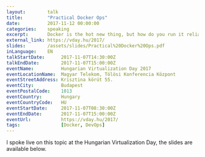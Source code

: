 ```yaml
---
layout:        talk
title:         "Practical Docker Ops"
date:          2017-11-12 00:00:00
categories:    speaking
excerpt:       Docker is the hot new thing, but how do you run it reliably in production? There's a lot more to it than simply starting containers, it's a complete shift in running software. 
external_link: https://vday.hu/2017/
slides:        /assets/slides/Practical%20Docker%20Ops.pdf
inLanguage:    EN
talkStartDate:      2017-11-07T14:30:00Z 
talkEndDate:        2017-11-07T15:00:00Z
eventName:          Hungarian Virtualization Day 2017
eventLocationName:  Magyar Telekom, Tölösi Konferencia Központ
eventStreetAddress: Krisztina körút 55.
eventCity:          Budapest
eventPostalCode:    1013
eventCountry:       Hungary
eventCountryCode:   HU
eventStartDate:     2017-11-07T08:30:00Z
eventEndDate:       2017-11-07T15:00:00Z
eventUrl:           https://vday.hu/2017/
tags:               [Docker, DevOps]
---
```


I spoke live on this topic at the Hungarian Virtualization Day, the slides are available below.
